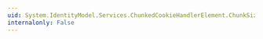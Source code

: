 ```yaml
---
uid: System.IdentityModel.Services.ChunkedCookieHandlerElement.ChunkSize
internalonly: False
---
```

